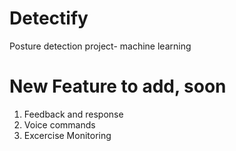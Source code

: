 # Detectify
Posture detection project- machine learning

# New Feature to add, soon
1. Feedback and response
2. Voice commands
3. Excercise Monitoring
